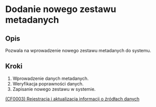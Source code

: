 # Dodanie nowego zestawu metadanych

## Opis
Pozwala na wprowadzenie nowego zestawu metadanych do systemu.

## Kroki
1. Wprowadzenie danych metadanych.
2. Weryfikacja poprawności danych.
3. Zapisanie nowego zestawu w systemie.

[(CF0003) Rejestracja i aktualizacja informacji o źródłach danych](../../3.wizja.systemu/3.3.cechy.funkcjonalne/cechy.funkcjonalne/CF0003.md)
